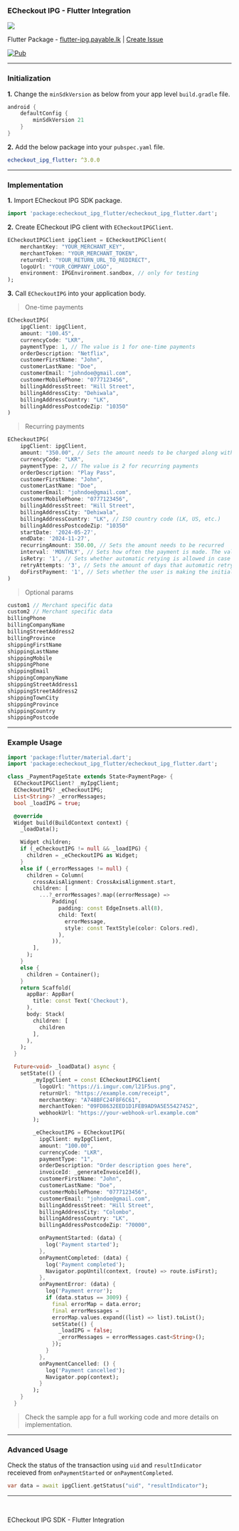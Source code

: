 ### ECheckout IPG - Flutter Integration

![](https://i.imgur.com/ERpCDa7.png)

Flutter Package - [flutter-ipg.payable.lk](https://flutter-ipg.payable.lk) | [Create Issue](https://github.com/payable/flutter-ipg/issues/new)

[![Pub](https://img.shields.io/pub/v/payable_ipg_flutter.svg)](https://pub.dev/packages/payable_ipg_flutter)

<hr/>

### Initialization

<b>1.</b> Change the `minSdkVersion` as below from your app level `build.gradle` file.

```gradle
android {
    defaultConfig {
        minSdkVersion 21
    }
}
```

<b>2.</b> Add the below package into your `pubspec.yaml` file.

```yaml
echeckout_ipg_flutter: ^3.0.0
```

<hr/>

### Implementation

<b>1.</b> Import ECheckout IPG SDK package.

```dart
import 'package:echeckout_ipg_flutter/echeckout_ipg_flutter.dart';
```

<b>2.</b> Create ECheckout IPG client with `ECheckoutIPGClient`.

```dart 
ECheckoutIPGClient ipgClient = ECheckoutIPGClient(
    merchantKey: "YOUR_MERCHANT_KEY",
    merchantToken: "YOUR_MERCHANT_TOKEN",
    returnUrl: "YOUR_RETURN_URL_TO_REDIRECT",
    logoUrl: "YOUR_COMPANY_LOGO",
    environment: IPGEnvironment.sandbox, // only for testing
);
```

<b>3.</b> Call `ECheckoutIPG` into your application body.

> One-time payments
```dart
ECheckoutIPG(
    ipgClient: ipgClient,
    amount: "100.45",
    currencyCode: "LKR",
    paymentType: 1, // The value is 1 for one-time payments
    orderDescription: "Netflix",
    customerFirstName: "John",
    customerLastName: "Doe",
    customerEmail: "johndoe@gmail.com",
    customerMobilePhone: "0777123456",
    billingAddressStreet: "Hill Street",
    billingAddressCity: "Dehiwala",
    billingAddressCountry: "LK",
    billingAddressPostcodeZip: "10350"
)
```


> Recurring payments
```dart
ECheckoutIPG(
    ipgClient: ipgClient,
    amount: "350.00", // Sets the amount needs to be charged along with this payment
    currencyCode: "LKR",
    paymentType: 2, // The value is 2 for recurring payments
    orderDescription: "Play Pass",
    customerFirstName: "John",
    customerLastName: "Doe",
    customerEmail: "johndoe@gmail.com",
    customerMobilePhone: "0777123456",
    billingAddressStreet: "Hill Street",
    billingAddressCity: "Dehiwala",
    billingAddressCountry: "LK", // ISO country code (LK, US, etc.)
    billingAddressPostcodeZip: "10350"
    startDate: '2024-05-27',
    endDate: '2024-11-27',
    recurringAmount: 350.00, // Sets the amount needs to be recurred 
    interval: 'MONTHLY', // Sets how often the payment is made. The value can be MONTHLY, QUARTERLY or ANNUALLY.
    isRetry: '1', // Sets whether automatic retying is allowed in case of a payment fails. (1 - allowed, 0 - not allowed)
    retryAttempts: '3', // Sets the amount of days that automatic retrying will be performed. (max: 5)
    doFirstPayment: '1', // Sets whether the user is making the initial payment of this subscription along with this payment. 
)
```

> Optional params
```dart
custom1 // Merchant specific data
custom2 // Merchant specific data
billingPhone
billingCompanyName
billingStreetAddress2
billingProvince
shippingFirstName
shippingLastName
shippingMobile
shippingPhone
shippingEmail
shippingCompanyName
shippingStreetAddress1
shippingStreetAddress2
shippingTownCity
shippingProvince
shippingCountry
shippingPostcode
```

<hr/>

### Example Usage

```dart
import 'package:flutter/material.dart';
import 'package:echeckout_ipg_flutter/echeckout_ipg_flutter.dart';

class _PaymentPageState extends State<PaymentPage> {
  ECheckoutIPGClient? _myIpgClient;
  ECheckoutIPG? _eCheckoutIPG;
  List<String>? _errorMessages;
  bool _loadIPG = true;

  @override
  Widget build(BuildContext context) {
    _loadData();

    Widget children;
    if (_eCheckoutIPG != null && _loadIPG) {
      children = _eCheckoutIPG as Widget;
    }
    else if (_errorMessages != null) {
      children = Column(
        crossAxisAlignment: CrossAxisAlignment.start,
        children: [
          ...?_errorMessages?.map((errorMessage) =>
              Padding(
                padding: const EdgeInsets.all(8),
                child: Text(
                  errorMessage,
                  style: const TextStyle(color: Colors.red),
                ),
              )),
        ],
      );
    }
    else {
      children = Container();
    }
    return Scaffold(
      appBar: AppBar(
        title: const Text('Checkout'),
      ),
      body: Stack(
        children: [
          children
        ],
      ),
    );
  }

  Future<void> _loadData() async {
    setState(() {
        _myIpgClient = const ECheckoutIPGClient(
          logoUrl: "https://i.imgur.com/l21F5us.png",
          returnUrl: "https://example.com/receipt",
          merchantKey: "A748BFC24F8F6C61",
          merchantToken: "09FD8632EED1D1FEB9AD9A5E55427452",
          webhookUrl: "https://your-webhook-url.example.com"
        );

        _eCheckoutIPG = ECheckoutIPG(
          ipgClient: myIpgClient,
          amount: "100.00",
          currencyCode: "LKR",
          paymentType: "1",
          orderDescription: "Order description goes here",
          invoiceId: _generateInvoiceId(),
          customerFirstName: "John",
          customerLastName: "Doe",
          customerMobilePhone: "0777123456",
          customerEmail: "johndoe@gmail.com",
          billingAddressStreet: "Hill Street",
          billingAddressCity: "Colombo",
          billingAddressCountry: "LK",
          billingAddressPostcodeZip: "70000",

          onPaymentStarted: (data) {
            log('Payment started');
          },
          onPaymentCompleted: (data) {
            log('Payment completed');
            Navigator.popUntil(context, (route) => route.isFirst);
          },
          onPaymentError: (data) {
            log('Payment error');
            if (data.status == 3009) {
              final errorMap = data.error;
              final errorMessages =
              errorMap.values.expand((list) => list).toList();
              setState(() {
                _loadIPG = false;
                _errorMessages = errorMessages.cast<String>();
              });
            }
          },
          onPaymentCancelled: () {
            log('Payment cancelled');
            Navigator.pop(context);
          }
        );
    }
  }
```
> Check the sample app for a full working code and more details on implementation.

<hr/>

### Advanced Usage

Check the status of the transaction using `uid` and `resultIndicator` receieved from `onPaymentStarted` or `onPaymentCompleted`.

```dart
var data = await ipgClient.getStatus("uid", "resultIndicator");
```

<hr/>
<br>

ECheckout IPG SDK - Flutter Integration
